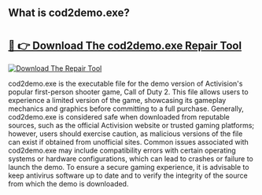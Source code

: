 ## What is cod2demo.exe? 

# <h2><a href="https://exedetect.com/download.php?cod2demo.exe">🔗 👉 Download The cod2demo.exe Repair Tool</a></h2>

[![Download The Repair Tool](https://exedetect.com/download-button.jpg)](https://exedetect.com/download.php?cod2demo.exe)

cod2demo.exe is the executable file for the demo version of Activision's popular first-person shooter game, Call of Duty 2. This file allows users to experience a limited version of the game, showcasing its gameplay mechanics and graphics before committing to a full purchase. Generally, cod2demo.exe is considered safe when downloaded from reputable sources, such as the official Activision website or trusted gaming platforms; however, users should exercise caution, as malicious versions of the file can exist if obtained from unofficial sites. Common issues associated with cod2demo.exe may include compatibility errors with certain operating systems or hardware configurations, which can lead to crashes or failure to launch the demo. To ensure a secure gaming experience, it is advisable to keep antivirus software up to date and to verify the integrity of the source from which the demo is downloaded.